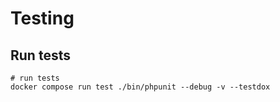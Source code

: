 # Testing

## Run tests

```
# run tests
docker compose run test ./bin/phpunit --debug -v --testdox
```